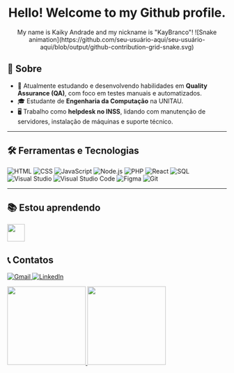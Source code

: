 <h1 align="center"> Hello! Welcome to my Github profile.</h1>

<p align="center">
  My name is Kaiky Andrade and my nickname is "KayBranco"!
  ![Snake animation](https://github.com/seu-usuário-aqui/seu-usuário-aqui/blob/output/github-contribution-grid-snake.svg)
</p>

## 📌 Sobre

- 🎯 Atualmente estudando e desenvolvendo habilidades em **Quality Assurance (QA)**, com foco em testes manuais e automatizados.
- 🎓 Estudante de **Engenharia da Computação** na UNITAU.
- 🖥️ Trabalho como **helpdesk no INSS**, lidando com manutenção de servidores, instalação de máquinas e suporte técnico.

---

## 🛠️ Ferramentas e Tecnologias

![HTML](https://img.shields.io/badge/HTML-orange?style=for-the-badge&logo=html5&logoColor=white)
![CSS](https://img.shields.io/badge/CSS-blue?style=for-the-badge&logo=css3&logoColor=white)
![JavaScript](https://img.shields.io/badge/JavaScript-yellow?style=for-the-badge&logo=javascript&logoColor=black)
![Node.js](https://img.shields.io/badge/Node.js-green?style=for-the-badge&logo=node.js&logoColor=white)
![PHP](https://img.shields.io/badge/PHP-777BB4?style=for-the-badge&logo=php&logoColor=white)
![React](https://img.shields.io/badge/React-20232A?style=for-the-badge&logo=react&logoColor=61DAFB)
![SQL](https://img.shields.io/badge/SQL-CC2927?style=for-the-badge&logo=MicrosoftSQLServer&logoColor=white)
![Visual Studio](https://img.shields.io/badge/Visual%20Studio-5C2D91?style=for-the-badge&logo=visual%20studio&logoColor=white)
![Visual Studio Code](https://img.shields.io/badge/VS%20Code-0078D4?style=for-the-badge&logo=visualstudiocode&logoColor=white)
![Figma](https://img.shields.io/badge/Figma-F24E1E?style=for-the-badge&logo=figma&logoColor=white)
![Git](https://img.shields.io/badge/Git-F05032?style=for-the-badge&logo=git&logoColor=white)

---

## 📚 Estou aprendendo

<img loading="lazy" src="https://cdn.jsdelivr.net/gh/devicons/devicon/icons/java/java-original.svg" width="40" height="40"/>

## 📞 Contatos  

<p align="counter">
  <a href="mailto:kaikylucas65@gmail.com">
    <img src="https://img.shields.io/badge/Gmail-D14836?style=for-the-badge&logo=gmail&logoColor=white" alt="Gmail">
  </a>
  <a href="https://www.linkedin.com/in/kaiky-lucas-471793227/">
    <img src="https://img.shields.io/badge/LinkedIn-0077B5?style=for-the-badge&logo=linkedin&logoColor=white" alt="LinkedIn">
  </a>
</p>

<div>
<a href="https://github.com/KayBranco">
<img loading="lazy" height="180em" src="https://github-readme-stats.vercel.app/api/top-langs/?username=KayBranco&layout=compact&langs_count=7&theme=dracula"/>
<img loading="lazy" height="180em" src="https://github-readme-stats.vercel.app/api?username=KayBranco&show_icons=true&theme=dracula&include_all_commits=true&count_private=true"/>
</div>

